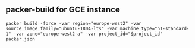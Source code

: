 ## packer-build for GCE instance

```
packer build -force -var region="europe-west2" -var source_image_family="ubuntu-1804-lts" -var machine_type="n1-standard-1" -var zone="europe-west2-a" -var project_id="$project_id" packer.json
```
